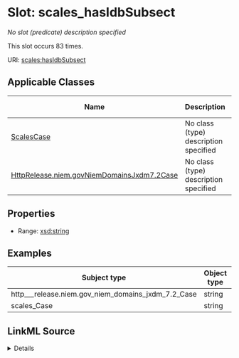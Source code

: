 

# Slot: scales_hasIdbSubsect


_No slot (predicate) description specified_






This slot occurs 83 times.


URI: [scales:hasIdbSubsect](http://schemas.scales-okn.org/rdf/scales#hasIdbSubsect)



<!-- no inheritance hierarchy -->





## Applicable Classes

| Name | Description | Modifies Slot |
| --- | --- | --- |
| [ScalesCase](../classes/ScalesCase.md) | No class (type) description specified |  yes  |
| [HttpRelease.niem.govNiemDomainsJxdm7.2Case](../classes/HttpRelease.niem.govNiemDomainsJxdm7.2Case.md) | No class (type) description specified |  yes  |







## Properties

* Range: [xsd:string](http://www.w3.org/2001/XMLSchema#string)






## Examples

| Subject type | Object type | Example subject | Example object | Occurrences |
| --- | --- | --- | --- | --- |
| http___release.niem.gov_niem_domains_jxdm_7.2_Case | string | scales:/CaseCivil | (A | 83 |
| scales_Case | string | scales:/CaseCivil | (A | 83 |




## LinkML Source

<details>

```yaml
name: scales_hasIdbSubsect
annotations:
  count:
    tag: count
    value: 83
description: No slot (predicate) description specified
examples:
- object:
    example_object: (A
    example_object_type: string
    example_predicate: scales:hasIdbSubsect
    example_subject: scales:/CaseCivil
    example_subject_type: http___release.niem.gov_niem_domains_jxdm_7.2_Case
- object:
    example_object: (A
    example_object_type: string
    example_predicate: scales:hasIdbSubsect
    example_subject: scales:/CaseCivil
    example_subject_type: scales_Case
from_schema: scales-kg
rank: 1000
slot_uri: scales:hasIdbSubsect
alias: scales_hasIdbSubsect
domain_of:
- http___release.niem.gov_niem_domains_jxdm_7.2_Case
- scales_Case
range: string

```
</details>